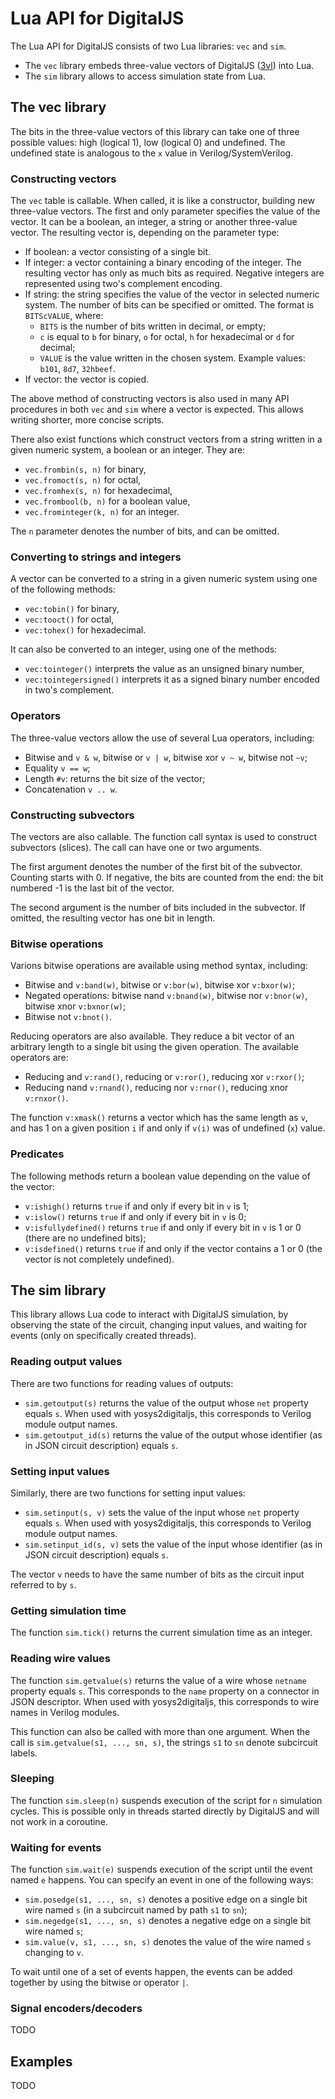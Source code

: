 # Lua API for DigitalJS

The Lua API for DigitalJS consists of two Lua libraries: `vec` and `sim`.

* The `vec` library embeds three-value vectors of DigitalJS ([3vl](https://github.com/tilk/js_3vl)) into Lua.
* The `sim` library allows to access simulation state from Lua.

## The vec library

The bits in the three-value vectors of this library can take one of three possible values: high (logical 1), low (logical 0) and undefined.
The undefined state is analogous to the `x` value in Verilog/SystemVerilog.

### Constructing vectors

The `vec` table is callable.
When called, it is like a constructor, building new three-value vectors.
The first and only parameter specifies the value of the vector. 
It can be a boolean, an integer, a string or another three-value vector.
The resulting vector is, depending on the parameter type:

* If boolean: a vector consisting of a single bit.
* If integer: a vector containing a binary encoding of the integer.
  The resulting vector has only as much bits as required.
  Negative integers are represented using two's complement encoding.
* If string: the string specifies the value of the vector in selected numeric system.
  The number of bits can be specified or omitted.
  The format is `BITScVALUE`, where:
  * `BITS` is the number of bits written in decimal, or empty;
  * `c` is equal to `b` for binary, `o` for octal, `h` for hexadecimal or `d` for decimal;
  * `VALUE` is the value written in the chosen system.
  Example values: `b101`,  `8d7`, `32hbeef`.
* If vector: the vector is copied.
  
The above method of constructing vectors is also used in many API procedures in both `vec` and `sim`
where a vector is expected. This allows writing shorter, more concise scripts.

There also exist functions which construct vectors from a string written in a given numeric system,
a boolean or an integer. They are:

* `vec.frombin(s, n)` for binary,
* `vec.fromoct(s, n)` for octal,
* `vec.fromhex(s, n)` for hexadecimal,
* `vec.frombool(b, n)` for a boolean value,
* `vec.frominteger(k, n)` for an integer.

The `n` parameter denotes the number of bits, and can be omitted.

### Converting to strings and integers

A vector can be converted to a string in a given numeric system using one of the following methods:

* `vec:tobin()` for binary,
* `vec:tooct()` for octal,
* `vec:tohex()` for hexadecimal.

It can also be converted to an integer, using one of the methods:

* `vec:tointeger()` interprets the value as an unsigned binary number,
* `vec:tointegersigned()` interprets it as a signed binary number encoded in two's complement.

### Operators

The three-value vectors allow the use of several Lua operators, including:

* Bitwise and `v & w`, bitwise or `v | w`, bitwise xor `v ~ w`, bitwise not `~v`;
* Equality `v == w`;
* Length `#v`: returns the bit size of the vector;
* Concatenation `v .. w`.

### Constructing subvectors

The vectors are also callable.
The function call syntax is used to construct subvectors (slices).
The call can have one or two arguments.

The first argument denotes the number of the first bit of the subvector.
Counting starts with 0.
If negative, the bits are counted from the end: the bit numbered -1 is the last bit of the vector.

The second argument is the number of bits included in the subvector.
If omitted, the resulting vector has one bit in length.

### Bitwise operations

Varions bitwise operations are available using method syntax, including:

* Bitwise and `v:band(w)`, bitwise or `v:bor(w)`, bitwise xor `v:bxor(w)`;
* Negated operations: bitwise nand `v:bnand(w)`, bitwise nor `v:bnor(w)`, bitwise xnor `v:bxnor(w)`;
* Bitwise not `v:bnot()`.

Reducing operators are also available. They reduce a bit vector of an arbitrary length to a single bit
using the given operation. The available operators are: 

* Reducing and `v:rand()`, reducing or `v:ror()`, reducing xor `v:rxor()`;
* Reducing nand `v:rnand()`, reducing nor `v:rnor()`, reducing xnor `v:rnxor()`.

The function `v:xmask()` returns a vector which has the same length as `v`, and has 1 on a given
position `i` if and only if `v(i)` was of undefined (`x`) value.

### Predicates

The following methods return a boolean value depending on the value of the vector:

* `v:ishigh()` returns `true` if and only if every bit in `v` is 1;
* `v:islow()` returns `true` if and only if every bit in `v` is 0;
* `v:isfullydefined()` returns `true` if and only if every bit in `v` is 1 or 0 (there are no undefined bits);
* `v:isdefined()` returns `true` if and only if the vector contains a 1 or 0 (the vector is not completely undefined).

## The sim library

This library allows Lua code to interact with DigitalJS simulation, by observing the state of the circuit, changing input values, and waiting for events (only on specifically created threads).

### Reading output values

There are two functions for reading values of outputs:

* `sim.getoutput(s)` returns the value of the output whose `net` property equals `s`. 
   When used with yosys2digitaljs, this corresponds to Verilog module output names.
* `sim.getoutput_id(s)` returns the value of the output whose identifier (as in JSON circuit description) equals `s`.

### Setting input values

Similarly, there are two functions for setting input values:

* `sim.setinput(s, v)` sets the value of the input whose `net` property equals `s`.
  When used with yosys2digitaljs, this corresponds to Verilog module output names.
* `sim.setinput_id(s, v)` sets the value of the input whose identifier (as in JSON circuit description) equals `s`.

The vector `v` needs to have the same number of bits as the circuit input referred to by `s`.

### Getting simulation time

The function `sim.tick()` returns the current simulation time as an integer.

### Reading wire values

The function `sim.getvalue(s)` returns the value of a wire whose `netname` property equals `s`. 
This corresponds to the `name` property on a connector in JSON descriptor. 
When used with yosys2digitaljs, this corresponds to wire names in Verilog modules.

This function can also be called with more than one argument. When the call is `sim.getvalue(s1, ..., sn, s)`, the strings `s1` to `sn` denote subcircuit labels.

### Sleeping

The function `sim.sleep(n)` suspends execution of the script for `n` simulation cycles. 
This is possible only in threads started directly by DigitalJS and will not work in a coroutine.

### Waiting for events

The function `sim.wait(e)` suspends execution of the script until the event named `e` happens. You can specify an event in one of the following ways:

* `sim.posedge(s1, ..., sn, s)` denotes a positive edge on a single bit wire named `s` (in a subcircuit named by path `s1` to `sn`);
* `sim.negedge(s1, ..., sn, s)` denotes a negative edge on a single bit wire named `s`;
* `sim.value(v, s1, ..., sn, s)` denotes the value of the wire named `s` changing to `v`.

To wait until one of a set of events happen, the events can be added together by using the bitwise or operator `|`.

### Signal encoders/decoders

TODO

## Examples

TODO
